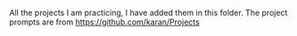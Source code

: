 All the projects I am practicing, I have added them in this folder. 
The project prompts are from https://github.com/karan/Projects